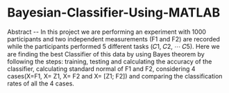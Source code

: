 # Bayesian-Classifier-Using-MATLAB

Abstract -- In this project we are performing an experiment with 1000 participants and two independent measurements (F1 and F2) are recorded while the participants performed 5 different tasks (𝐶1, 𝐶2, ⋯ 𝐶5). Here we are finding the best Classifier of this data by using Bayes theorem by following the steps: training, testing and calculating the accuracy of the classifier, calculating standard normal of F1 and F2, considering 4 cases(X=F1, X= Z1, X= F2 and X= [Z1; F2]) and comparing the classification rates of all the 4 cases.

